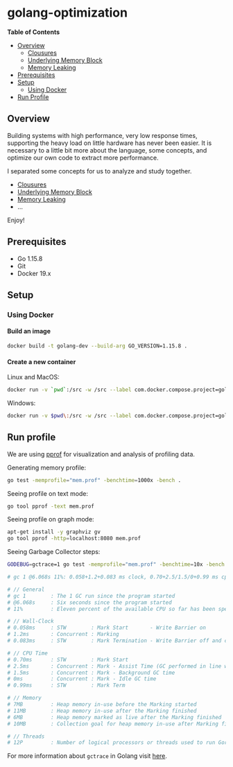 # golang-optimization

**Table of Contents**

- [Overview](#overview)
  - [Clousures](clousures/README.md)
  - [Underlying Memory Block](memoryblock/README.md)
  - [Memory Leaking](memoryleak/README.md)
- [Prerequisites](#prerequisites)
- [Setup](#setup)
  - [Using Docker](#using-docker)
- [Run Profile](#run-profile)

## Overview

Building systems with high performance, very low response times, supporting the heavy load on little hardware has never been easier. It is necessary to a little bit more about the language, some concepts, and optimize our own code to extract more performance.

I separated some concepts for us to analyze and study together.
- [Clousures](clousures/README.md)
- [Underlying Memory Block](memoryblock/README.md)
- [Memory Leaking](memoryleak/README.md)
- ...

Enjoy!

## Prerequisites

- Go 1.15.8
- Git
- Docker 19.x

## Setup

### Using Docker

#### Build an image
```bash
docker build -t golang-dev --build-arg GO_VERSION=1.15.8 .
```
#### Create a new container

Linux and MacOS:
```bash
docker run -v `pwd`:/src -w /src --label com.docker.compose.project=golang-optimizations -it --name ${PWD##/*} golang-dev
```

Windows:
```bash
docker run -v $pwd\:/src -w /src --label com.docker.compose.project=golang-optimizations -it --name golang-optimizations golang-dev
```

## Run profile

We are using [pprof](https://github.com/google/pprof) for visualization and analysis of profiling data.

Generating memory profile:
```bash
go test -memprofile="mem.prof" -benchtime=1000x -bench .
```

Seeing profile on text mode:
```bash
go tool pprof -text mem.prof
```

Seeing profile on graph mode:
```bash
apt-get install -y graphviz gv
go tool pprof -http=localhost:8080 mem.prof
```

Seeing Garbage Collector steps:
```bash
GODEBUG=gctrace=1 go test -memprofile="mem.prof" -benchtime=10x -bench .

# gc 1 @6.068s 11%: 0.058+1.2+0.083 ms clock, 0.70+2.5/1.5/0+0.99 ms cpu, 7->11->6 MB, 10 MB goal, 12 P

# // General
# gc 1        : The 1 GC run since the program started
# @6.068s     : Six seconds since the program started
# 11%         : Eleven percent of the available CPU so far has been spent in GC

# // Wall-Clock
# 0.058ms     : STW        : Mark Start       - Write Barrier on
# 1.2ms       : Concurrent : Marking
# 0.083ms     : STW        : Mark Termination - Write Barrier off and clean up

# // CPU Time
# 0.70ms      : STW        : Mark Start
# 2.5ms       : Concurrent : Mark - Assist Time (GC performed in line with allocation)
# 1.5ms       : Concurrent : Mark - Background GC time
# 0ms         : Concurrent : Mark - Idle GC time
# 0.99ms      : STW        : Mark Term

# // Memory
# 7MB         : Heap memory in-use before the Marking started
# 11MB        : Heap memory in-use after the Marking finished
# 6MB         : Heap memory marked as live after the Marking finished
# 10MB        : Collection goal for heap memory in-use after Marking finished

# // Threads
# 12P         : Number of logical processors or threads used to run Goroutines
```
For more information about `gctrace` in Golang visit [here](https://golang.org/pkg/runtime/).
